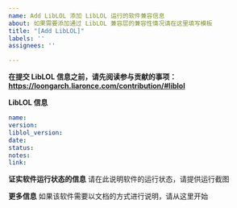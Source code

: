```yaml
---
name: Add LibLOL 添加 LibLOL 运行的软件兼容信息
about: 如果需要添加通过 LibLOL 兼容层的兼容性情况请在这里填写模板
title: "[Add LibLOL]"
labels: ''
assignees: ''

---
```


**在提交 LibLOL 信息之前，请先阅读参与贡献的事项：https://loongarch.liaronce.com/contribution/#liblol**

**LibLOL 信息**
```yaml
name: 
version: 
liblol_version: 
date: 
status: 
notes: 
link: 
```

**证实软件运行状态的信息**
请在此说明软件的运行状态，请提供运行截图

**更多信息**
如果该软件需要以文档的方式进行说明，请从这里开始

